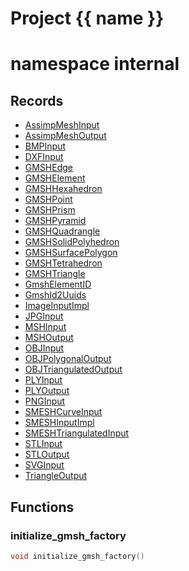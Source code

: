 <script setup>
import {useRoute} from 'vitepress'
const {path} = useRoute()
const tokens = path.split('/')
const words = tokens[2].split('-');
for (let i = 0; i < words.length; i++) {
    words[i] = words[i].charAt(0).toUpperCase() + words[i].slice(1);
    words[i] = words[i].replace('geode', 'Geode')
}
const name = words.join('-');
</script>
# Project {{ name }}

# namespace internal



## Records

* [AssimpMeshInput](AssimpMeshInput.md)
* [AssimpMeshOutput](AssimpMeshOutput.md)
* [BMPInput](BMPInput.md)
* [DXFInput](DXFInput.md)
* [GMSHEdge](GMSHEdge.md)
* [GMSHElement](GMSHElement.md)
* [GMSHHexahedron](GMSHHexahedron.md)
* [GMSHPoint](GMSHPoint.md)
* [GMSHPrism](GMSHPrism.md)
* [GMSHPyramid](GMSHPyramid.md)
* [GMSHQuadrangle](GMSHQuadrangle.md)
* [GMSHSolidPolyhedron](GMSHSolidPolyhedron.md)
* [GMSHSurfacePolygon](GMSHSurfacePolygon.md)
* [GMSHTetrahedron](GMSHTetrahedron.md)
* [GMSHTriangle](GMSHTriangle.md)
* [GmshElementID](GmshElementID.md)
* [GmshId2Uuids](GmshId2Uuids.md)
* [ImageInputImpl](ImageInputImpl.md)
* [JPGInput](JPGInput.md)
* [MSHInput](MSHInput.md)
* [MSHOutput](MSHOutput.md)
* [OBJInput](OBJInput.md)
* [OBJPolygonalOutput](OBJPolygonalOutput.md)
* [OBJTriangulatedOutput](OBJTriangulatedOutput.md)
* [PLYInput](PLYInput.md)
* [PLYOutput](PLYOutput.md)
* [PNGInput](PNGInput.md)
* [SMESHCurveInput](SMESHCurveInput.md)
* [SMESHInputImpl](SMESHInputImpl.md)
* [SMESHTriangulatedInput](SMESHTriangulatedInput.md)
* [STLInput](STLInput.md)
* [STLOutput](STLOutput.md)
* [SVGInput](SVGInput.md)
* [TriangleOutput](TriangleOutput.md)


## Functions

### initialize_gmsh_factory

```cpp
void initialize_gmsh_factory()
```




